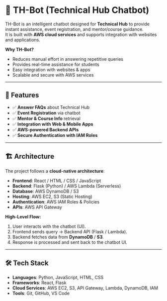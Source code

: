 # 🤖 TH-Bot (Technical Hub Chatbot)

TH-Bot is an intelligent chatbot designed for **Technical Hub** to provide instant assistance, event registration, and mentor/course guidance.  
It is built with **AWS cloud services** and supports integration with websites and applications.

**Why TH-Bot?**
- Reduces manual effort in answering repetitive queries  
- Provides real-time assistance for students  
- Easy integration with websites & apps  
- Scalable and secure with AWS services  

---

## 🚀 Features
- ✅ **Answer FAQs** about Technical Hub  
- ✅ **Event Registration** via chatbot  
- ✅ **Mentor & Course Info** retrieval  
- ✅ **Integration with Web & Mobile Apps**  
- ✅ **AWS-powered Backend APIs**  
- ✅ **Secure Authentication with IAM Roles**  

---

## 🏗️ Architecture
The project follows a **cloud-native architecture**:

- **Frontend**: React / HTML / CSS / JavaScript  
- **Backend**: Flask (Python) / AWS Lambda (Serverless)  
- **Database**: AWS DynamoDB / S3  
- **Hosting**: AWS EC2, S3 (Static Hosting)  
- **Authentication**: AWS IAM Roles & Policies  
- **APIs**: AWS API Gateway  

**High-Level Flow:**
1. User interacts with the chatbot (UI).  
2. Frontend sends query → Backend API (Flask / Lambda).  
3. Backend fetches data from **DynamoDB** / **S3**.  
4. Response is processed and sent back to the chatbot UI.  

---

## 🛠️ Tech Stack
- **Languages**: Python, JavaScript, HTML, CSS  
- **Frameworks**: React, Flask  
- **Cloud Services**: AWS EC2, S3, API Gateway, Lambda, DynamoDB, IAM  
- **Tools**: Git, GitHub, VS Code  
